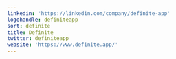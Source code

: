 ```yaml
---
linkedin: 'https://linkedin.com/company/definite-app'
logohandle: definiteapp
sort: definite
title: Definite
twitter: definiteapp
website: 'https://www.definite.app/'
---
```

